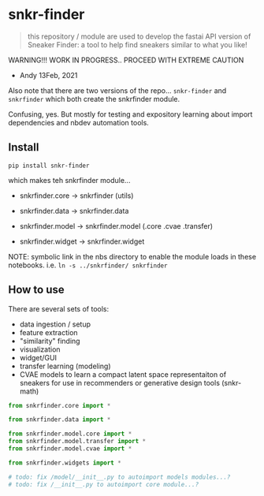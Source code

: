 # snkr-finder
> this repository / module are used to develop the fastai API version of Sneaker Finder:  a tool to help find sneakers similar to what you like!


WARNING!!!  WORK IN PROGRESS.. PROCEED WITH EXTREME CAUTION 

- Andy 13Feb, 2021

Also note that there are two versions of the repo... `snkr-finder` and `snkrfinder` which both create the snkrfinder module.

Confusing, yes.  But mostly for testing and expository learning about import dependencies and nbdev automation tools.

## Install

`pip install snkr-finder`

which makes teh snkrfinder module...

- snkrfinder.core -> snkrfinder (utils)

- snkrfinder.data -> snkrfinder.data

- snkrfinder.model -> snkrfinder.model (.core .cvae .transfer)

- snkrfinder.widget -> snkrfinder.widget



NOTE:  symbolic link in the nbs directory to enable the module loads in these notebooks.  i.e. `ln -s ../snkrfinder/ snkrfinder`

## How to use

There are several sets of tools:

- data ingestion / setup
- feature extraction
- "similarity" finding
- visualization
- widget/GUI
- transfer learning  (modeling)
- CVAE models to learn a compact latent space representaiton of sneakers for use in recommenders or generative design tools (snkr-math)

```python
from snkrfinder.core import *
```

```python
from snkrfinder.data import *
```

```python
from snkrfinder.model.core import *
from snkrfinder.model.transfer import *
from snkrfinder.model.cvae import *

```

```python
from snkrfinder.widgets import *
```

```python
# todo: fix /model/__init__.py to autoimport models modules...?
# todo: fix /__init__.py to autoimport core module...?

```
